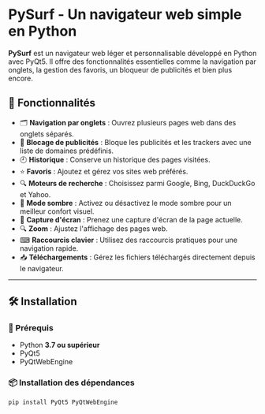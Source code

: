 # PySurf - Un navigateur web simple en Python

**PySurf** est un navigateur web léger et personnalisable développé en Python avec PyQt5. Il offre des fonctionnalités essentielles comme la navigation par onglets, la gestion des favoris, un bloqueur de publicités et bien plus encore.

## 🚀 Fonctionnalités

- 🗂 **Navigation par onglets** : Ouvrez plusieurs pages web dans des onglets séparés.
- 🚫 **Blocage de publicités** : Bloque les publicités et les trackers avec une liste de domaines prédéfinis.
- 🕘 **Historique** : Conserve un historique des pages visitées.
- ⭐ **Favoris** : Ajoutez et gérez vos sites web préférés.
- 🔍 **Moteurs de recherche** : Choisissez parmi Google, Bing, DuckDuckGo et Yahoo.
- 🌙 **Mode sombre** : Activez ou désactivez le mode sombre pour un meilleur confort visuel.
- 📸 **Capture d'écran** : Prenez une capture d'écran de la page actuelle.
- 🔍 **Zoom** : Ajustez l'affichage des pages web.
- ⌨ **Raccourcis clavier** : Utilisez des raccourcis pratiques pour une navigation rapide.
- 📥 **Téléchargements** : Gérez les fichiers téléchargés directement depuis le navigateur.

---

## 🛠 Installation

### 📌 Prérequis

- Python **3.7 ou supérieur**
- PyQt5
- PyQtWebEngine

### 📦 Installation des dépendances

```bash
pip install PyQt5 PyQtWebEngine

